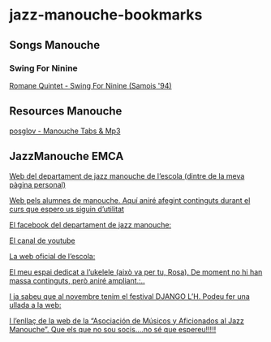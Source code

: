 jazz-manouche-bookmarks
=======================


## Songs Manouche ##

### Swing For Ninine ###

[Romane Quintet - Swing For Ninine (Samois '94)](https://www.youtube.com/watch?v=QHQUCSaamGA)

## Resources Manouche ##

[posglov - Manouche Tabs & Mp3](https://sites.google.com/site/posglov/tablatures)

## JazzManouche EMCA ##

[Web del departament de jazz manouche de l’escola (dintre de la meva pàgina personal)](http://albertbello.com/ALBERTBELLO/Jazz_Manouche_en_EMCA.html)

[Web pels alumnes de manouche. Aquí aniré afegint continguts durant el curs que espero us siguin d’utilitat](http://albertbello.com/ALBERTBELLO/Alumnos.html)

[El facebook del departament de jazz manouche:](https://www.facebook.com/pages/Jazz-Manouche-EMCA/146365485435559)

[El canal de youtube](http://www.youtube.com/user/ManoucheEMCA)

[La web oficial de l’escola:](http://www.centredelesartsl-h.cat/)

[El meu espai dedicat a l’ukelele (això va per tu, Rosa). De moment no hi han massa continguts, però aniré ampliant.:..](http://www.ukulele.es)

[I ja sabeu que al novembre tenim el festival DJANGO L’H. Podeu fer una ullada a la web:](www.festivaldjangolh.com)

[I l’enllaç de la web de la “Asociación de Músicos y Aficionados al Jazz Manouche”. Que els que no sou socis....no sé que espereu!!!!!](www.jazzmanouche.es)


